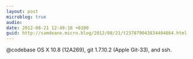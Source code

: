 ```yaml
---
layout: post
microblog: true
audio: 
date: 2012-08-21 12:49:18 +0100
guid: http://samdeane.micro.blog/2012/08/21/t237879043834404864.html
---
```

@codebase OS X 10.8 (12A269), git 1.7.10.2 (Apple Git-33), and ssh.
